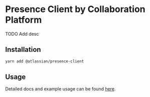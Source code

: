 # Presence Client by Collaboration Platform 

TODO Add desc

## Installation

```sh
yarn add @atlassian/presence-client
```

## Usage

Detailed docs and example usage can be found [here](add-link).
